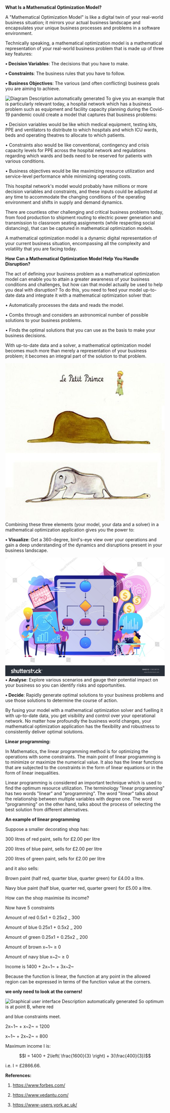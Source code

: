 **What Is a Mathematical Optimization Model?**

A "Mathematical Optimization Model" is like a digital twin of your
real-world business situation; it mirrors your actual business landscape
and encapsulates your unique business processes and problems in a
software environment.

Technically speaking, a mathematical optimization model is a
mathematical representation of your real-world business problem that is
made up of three key features:

**• Decision Variables**: The decisions that you have to make.

**• Constraints**: The business rules that you have to follow.

**• Business Objectives**: The various (and often conflicting) business
goals you are aiming to achieve.

![Diagram Description automatically
generated](.//media/image1.png)
To give you an example that is particularly relevant today, a hospital
network which has a business problem such as equipment and facility
capacity planning during the Covid-19 pandemic could create a model that
captures that business problems:

• Decision variables would be like which medical equipment, testing
kits, PPE and ventilators to distribute to which hospitals and which ICU
wards, beds and operating theatres to allocate to which patients.

• Constraints also would be like conventional, contingency and crisis
capacity levels for PPE across the hospital network and regulations
regarding which wards and beds need to be reserved for patients with
various conditions.

• Business objectives would be like maximizing resource utilization and
service-level performance while minimizing operating costs.

This hospital network's model would probably have millions or more
decision variables and constraints, and these inputs could be adjusted
at any time to accommodate the changing conditions of the operating
environment and shifts in supply and demand dynamics.

There are countless other challenging and critical business problems
today, from food production to shipment routing to electric power
generation and transmission to classroom seating assignments (while
respecting social distancing), that can be captured in mathematical
optimization models.

A mathematical optimization model is a dynamic digital representation of
your current business situation, encompassing all the complexity and
volatility that you are facing today.

**How Can a Mathematical Optimization Model Help You Handle
Disruption?**

The act of defining your business problem as a mathematical optimization
model can enable you to attain a greater awareness of your business
conditions and challenges, but how can that model actually be used to
help you deal with disruption? To do this, you need to feed your model
up-to-date data and integrate it with a mathematical optimization solver
that:

• Automatically processes the data and reads the model.

• Combs through and considers an astronomical number of possible
solutions to your business problems.

• Finds the optimal solutions that you can use as the basis to make your
business decisions.

With up-to-date data and a solver, a mathematical optimization model
becomes much more than merely a representation of your business problem;
it becomes an integral part of the solution to that problem.

![](.//media/image2.jpg)Combining these three elements (your
model, your data and a solver) in a mathematical optimization
application gives you the power to:

**• Visualize**: Get a 360-degree, bird's-eye view over your operations
and gain a deep understanding of the dynamics and disruptions present in
your business landscape.

![](.//media/image3.jpeg)**•** **Analyse**: Explore various scenarios and gauge
their potential impact on your business so you can identify risks and
opportunities.

**• Decide**: Rapidly generate optimal solutions to your business
problems and use those solutions to determine the course of action.

By fusing your model with a mathematical optimization solver and
fuelling it with up-to-date data, you get visibility and control over
your operational network. No matter how profoundly the business world
changes, your mathematical optimization application has the flexibility
and robustness to consistently deliver optimal solutions.

**Linear programming:**

In Mathematics, the linear programming method is for optimizing the
operations with some constraints. The main point of linear programming
is to minimize or maximize the numerical value. It also has the linear
functions that are subjected to the constraints in the form of linear
equations or in the form of linear inequalities.

Linear programming is considered an important technique which is used to
find the optimum resource utilization. The terminology "linear
programming" has two words "linear" and "programming". The word "linear"
talks about the relationship between multiple variables with degree one.
The word "programming" on the other hand, talks about the process of
selecting the best solution from different alternatives.

**An example of linear programming**

Suppose a smaller decorating shop has:

300 litres of red paint, sells for £2.00 per litre

200 litres of blue paint, sells for £2.00 per litre

200 litres of green paint, sells for £2.00 per litre

and it also sells:

Brown paint (half red, quarter blue, quarter green) for £4.00 a litre.

Navy blue paint (half blue, quarter red, quarter green) for £5.00 a
litre.

How can the shop maximise its income?

Now have 5 constraints

Amount of red 0.5x1 + 0.25x2 \_ 300

Amount of blue 0.25x1 + 0.5x2 \_ 200

Amount of green 0.25x1 + 0.25x2 \_ 200

Amount of brown x~1~ ≥ 0

Amount of navy blue x~2~ ≥ 0

Income is 1400 + 2x~1~ + 3x~2~

Because the function is linear, the function at any point in the allowed
region can be expressed in terms of the function value at the corners.

**we only need to look at the corners!**

![Graphical user interface Description automatically
generated](.//media/image4.png)
So optimum is at point B, where red

and blue constraints meet.

2x~1~ + x~2~ = 1200

x~1~ + 2x~2~ = 800

Maximum income I is:

$$I = 1400 + 2\left( \frac{1600}{3} \right) + 3(\frac{400}{3})$$

i.e. I = £2866.66.

**References:**

1.  <https://www.forbes.com/>

2.  <https://www.vedantu.com/>

3.  <https://www-users.york.ac.uk/>
